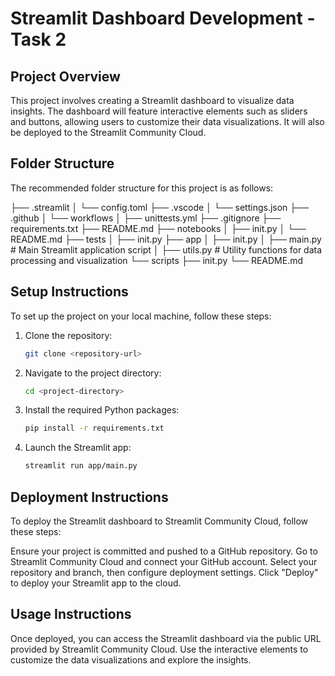 # Streamlit Dashboard Development - Task 2

## Project Overview

This project involves creating a Streamlit dashboard to visualize data insights. The dashboard will feature interactive elements such as sliders and buttons, allowing users to customize their data visualizations. It will also be deployed to the Streamlit Community Cloud.

## Folder Structure

The recommended folder structure for this project is as follows:

├── .streamlit
│ └── config.toml
├── .vscode
│ └── settings.json
├── .github
│ └── workflows
│ ├── unittests.yml
├── .gitignore
├── requirements.txt
├── README.md
├── notebooks
│ ├── init.py
│ └── README.md
├── tests
│ ├── init.py
├── app
│ ├── init.py
│ ├── main.py # Main Streamlit application script
│ ├── utils.py # Utility functions for data processing and visualization
└── scripts
├── init.py
└── README.md

## Setup Instructions

To set up the project on your local machine, follow these steps:

1. Clone the repository:
   ```bash
   git clone <repository-url>
   ```
2. Navigate to the project directory:
   ```bash
   cd <project-directory>
   ```
3. Install the required Python packages:
   ```bash
   pip install -r requirements.txt
   ```
4. Launch the Streamlit app:
   ```bash
   streamlit run app/main.py
   ```

## Deployment Instructions

To deploy the Streamlit dashboard to Streamlit Community Cloud, follow these steps:

Ensure your project is committed and pushed to a GitHub repository.
Go to Streamlit Community Cloud and connect your GitHub account.
Select your repository and branch, then configure deployment settings.
Click "Deploy" to deploy your Streamlit app to the cloud.

## Usage Instructions

Once deployed, you can access the Streamlit dashboard via the public URL provided by Streamlit Community Cloud. Use the interactive elements to customize the data visualizations and explore the insights.
